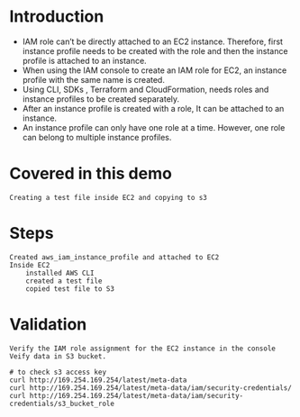 # Introduction

* IAM role can’t be directly attached to an EC2 instance. Therefore, first instance profile needs to be created with the role and then the instance profile is attached to an instance.
* When using the IAM console to create an IAM role for EC2, an instance profile with the same name is created.
* Using CLI, SDKs , Terraform and CloudFormation, needs roles and instance profiles to be created separately.
* After an instance profile is created with a role, It can be attached to an instance.
* An instance profile can only have one role at a time. However, one role can belong to multiple instance profiles.

# Covered in this demo
    Creating a test file inside EC2 and copying to s3
    
# Steps
    Created aws_iam_instance_profile and attached to EC2
    Inside EC2 
        installed AWS CLI
        created a test file 
        copied test file to S3

# Validation
    Verify the IAM role assignment for the EC2 instance in the console
    Veify data in S3 bucket.

    # to check s3 access key 
    curl http://169.254.169.254/latest/meta-data
    curl http://169.254.169.254/latest/meta-data/iam/security-credentials/
    curl http://169.254.169.254/latest/meta-data/iam/security-credentials/s3_bucket_role